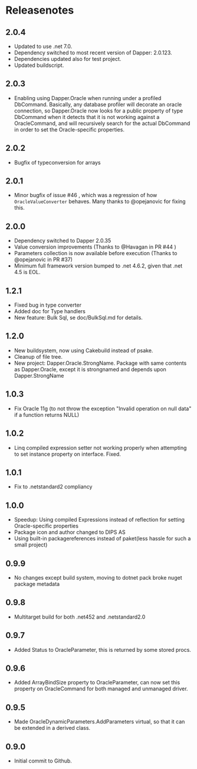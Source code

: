 # Releasenotes

## 2.0.4
- Updated to use .net 7.0.
- Dependency switched to most recent version of Dapper: 2.0.123.
- Dependencies updated also for test project.
- Updated buildscript.

## 2.0.3
- Enabling using Dapper.Oracle when running under a profiled DbCommand.
Basically, any database profiler will decorate an oracle connection, so Dapper.Oracle now looks for a public property of type DbCommand when it detects that it is not working against a OracleCommand, and will recursively search for the actual DbCommand in order to set the Oracle-specific properties.

## 2.0.2 
- Bugfix of typeconversion for arrays

## 2.0.1
- Minor bugfix of issue #46 , which was a regression of how `OracleValueConverter` behaves. Many thanks to @opejanovic for fixing this.

## 2.0.0
- Dependency switched to Dapper 2.0.35
- Value conversion improvements (Thanks to @Havagan in PR #44 )
- Parameters collection is now available before execution (Thanks to @opejanovic in PR #37)
- Minimum full framework version bumped to .net 4.6.2, given that .net 4.5 is EOL.

## 1.2.1
- Fixed bug in type converter
- Added doc for Type handlers
- New feature: Bulk Sql, se doc/BulkSql.md for details.

## 1.2.0
- New buildsystem, now using Cakebuild instead of psake.
- Cleanup of file tree.
- New project: Dapper.Oracle.StrongName.  Package with same contents as Dapper.Oracle, except it is strongnamed and depends upon Dapper.StrongName

## 1.0.3
- Fix Oracle 11g (to not throw the exception "Invalid operation on null data" if a function returns NULL)

## 1.0.2
- Linq compiled expression setter not working properly when attempting to set instance property on interface.  Fixed.

## 1.0.1
- Fix to .netstandard2 compliancy

## 1.0.0
- Speedup: Using compiled Expressions instead of reflection for setting Oracle-specific properties
- Package icon and author changed to DIPS AS
- Using built-in packagereferences instead of paket(less hassle for such a small project)

## 0.9.9
- No changes except build system, moving to dotnet pack broke nuget package metadata
## 0.9.8
- Multitarget build for both .net452 and .netstandard2.0
## 0.9.7
- Added Status to OracleParameter, this is returned by some stored procs.
## 0.9.6
- Added ArrayBindSize property to OracleParameter, can now set this property on OracleCommand for both managed and unmanaged driver.
## 0.9.5
- Made OracleDynamicParameters.AddParameters virtual, so that it can be extended in a derived class.
## 0.9.0
- Initial commit to Github.